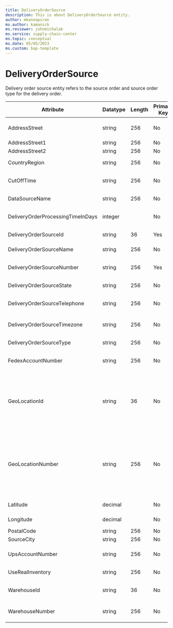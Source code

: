 ```yaml
---
title: DeliveryOrderSource
description: This is about DeliveryOrderSource entity.
author: mkannapiran
ms.author: kamanick
ms.reviewer: johnmichalak
ms.service: supply-chain-center
ms.topic: conceptual
ms.date: 05/05/2023
ms.custom: bap-template
---
```


# **DeliveryOrderSource**

Delivery order source entity refers to the source order and source order type for the delivery order. 


|	Attribute	|	Datatype	|	Length	|	Primary Key	|	Description	|
|---------------|--------|------|----------|-----------|
|	AddressStreet	|	string	|	256	|	No	|	address line of the delivery order	|
|	AddressStreet1	|	string	|	256	|	No	|	Address line 1	|
|	AddressStreet2	|	string	|	256	|	No	|	Address line 2	|
|	CountryRegion	|	string	|	256	|	No	|	Country of the delivery order	|
|	CutOffTime	|	string	|	256	|	No	|	Cut off time for delivery order	|
|	DataSourceName	|	string	|	256	|	No	|	Data source name	|
|	DeliveryOrderProcessingTimeInDays	|	integer	|		|	No	|	Delivery order processing time in days	|
|	DeliveryOrderSourceId	|	string	|	36	|	Yes	|	Delivery order source Id	|
|	DeliveryOrderSourceName	|	string	|	256	|	No	|	Delivery order source name	|
|	DeliveryOrderSourceNumber	|	string	|	256	|	Yes	|	Delivery order source number	|
|	DeliveryOrderSourceState	|	string	|	256	|	No	|	Delivery order source state	|
|	DeliveryOrderSourceTelephone	|	string	|	256	|	No	|	Delivery order source telephone	|
|	DeliveryOrderSourceTimezone	|	string	|	256	|	No	|	Delivery order source timezone	|
|	DeliveryOrderSourceType	|	string	|	256	|	No	|	Delivery order source type	|
|	FedexAccountNumber	|	string	|	256	|	No	|	Fedex account number	|
|	GeoLocationId	|	string	|	36	|	No	|	The unique identifier of a Location. This is autogenerated by Supply chain center or D365 applications	|
|	GeoLocationNumber	|	string	|	256	|	No	|	The unique number of a location. This is a referenced in an external system to identify the unique location	|
|	Latitude	|	decimal	|		|	No	|	Latitude of the location	|
|	Longitude	|	decimal	|		|	No	|	Longitude of the location	|
|	PostalCode	|	string	|	256	|	No	|	Postal code	|
|	SourceCity	|	string	|	256	|	No	|	Source city	|
|	UpsAccountNumber	|	string	|	256	|	No	|	UPS account number of the delivery order	|
|	UseRealInventory	|	string	|	256	|	No	|	Use real inventory	|
|	WarehouseId	|	string	|	36	|	No	|	Warehouse Id of the delivery order	|
|	WarehouseNumber	|	string	|	256	|	No	|	Warehouse number of the delivery order	|

